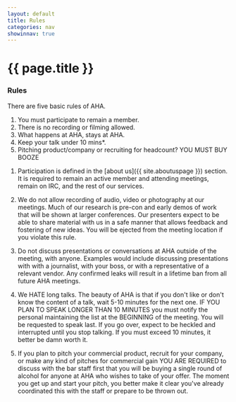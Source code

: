 ```yaml
---
layout: default
title: Rules
categories: nav
showinnav: true
---
```


# {{ page.title }}

### Rules
There are five basic rules of AHA.

1. You must participate to remain a member.
2. There is no recording or filming allowed.
3. What happens at AHA, stays at AHA.
4. Keep your talk under 10 mins*.
5. Pitching product/company or recruiting for headcount? YOU MUST BUY BOOZE

1) Participation is defined in the [about us]({{ site.aboutuspage }}) section. It is required to remain an active
member and attending meetings, remain on IRC, and the rest of our services.

2) We do not allow recording of audio, video or photography at our meetings. Much of our research is pre-con
and early demos of work that will be shown at larger conferences. Our presenters expect to be able to share
material with us in a safe manner that allows feedback and fostering of new ideas. You will be ejected from
the meeting location if you violate this rule.

3) Do not discuss presentations or conversations at AHA outside of the meeting, with anyone. Examples would include
discussing presentations with with a journalist, with your boss, or with a representative of a relevant vendor.
Any confirmed leaks will result in a lifetime ban from all future AHA meetings.

4) We HATE long talks. The beauty of AHA is that if you don't like or don't know the content of a talk, wait 5-10
minutes for the next one. IF YOU PLAN TO SPEAK LONGER THAN 10 MINUTES you must notify the personal maintaining
the list at the BEGINNING of the meeting. You will be requested to speak last. If you go over, expect to be
heckled and interrupted until you stop talking. If you must exceed 10 minutes, it better be damn worth it.

5) If you plan to pitch your commercial product, recruit for your company, or make any kind of pitches for commercial gain YOU ARE REQUIRED to discuss with the bar staff first that you will be buying a single round of alcohol for anyone at AHA who wishes to take of your offer. The moment you get up and start your pitch, you better make it clear you've already coordinated this with the staff or prepare to be thrown out.

